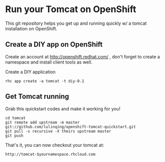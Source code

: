 Run your Tomcat on OpenShift
============================

This git repository helps you get up and running quickly w/ a tomcat installation on OpenShift.

Create a DIY app on OpenShift
----------------------------

Create an account at http://openshift.redhat.com/ , don't forget to create a namespace and install client tools as well.

Create a DIY application

    rhc app create -a tomcat -t diy-0.1

Get Tomcat running
----------------------------
Grab this quickstart codes and make it working for you!

    cd tomcat
    git remote add upstream -m master git://github.com/lulinqing/openshift-tomcat-quickstart.git
    git pull -s recursive -X theirs upstream master
    git push

That's it, you can now checkout your tomcat at:

    http://tomcat-$yournamespace.rhcloud.com
